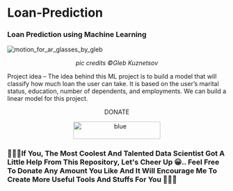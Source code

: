 # Loan-Prediction

###  Loan Prediction using Machine Learning

![motion_for_ar_glasses_by_gleb](https://user-images.githubusercontent.com/68724228/88562194-fdf56b00-d04d-11ea-99de-c2a52daedae7.gif)

<p align="center"><i>pic credits ©Gleb Kuznetsov</i></p>

Project idea – The idea behind this ML project is to build a model that will classify how much loan the user can take. It is based on the user’s marital status, education, number of dependents, and employments. We can build a linear model for this project.

<p align='center'>DONATE</p>

<p align='center'><a href="https://paypal.me/rupamshil111?locale.x=en_GB"><img width="200" height="40" alt="blue" src="https://user-images.githubusercontent.com/68724228/88449157-405a5480-ce62-11ea-98c9-92872f8ea661.png"></a></p>

<h3>🤍💖🤍If You, The Most Coolest And Talented Data Scientist Got A Little Help From This Repository, Let's Cheer Up 😀.. Feel Free To Donate Any Amount You Like And It Will Encourage Me To Create More Useful Tools And Stuffs For You 🤍💖🤍</h3>

